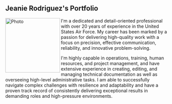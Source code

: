 ## Jeanie Rodriguez's Portfolio

<img align="left" src=https://github.com/Jeanie-Rodriguez/Portfolio/blob/main/Profile%20Picture.png alt=Photo of Jeanie width="170"/>

I'm a dedicated and detail-oriented professional with over 20 years of experience in the United States Air Force. My career has been marked by a passion for delivering high-quality work with a focus on precision, effective communication, reliability, and innovative problem-solving.

I'm highly capable in operations, training, human resources, and project management, and have extensive experience in creating, editing, and managing technical documentation as well as overseeing high-level administrative tasks. I am able to successfully navigate complex challenges with resilience and adaptability and have a proven track record of consistently delivering exceptional results in demanding roles and high-pressure environments.
